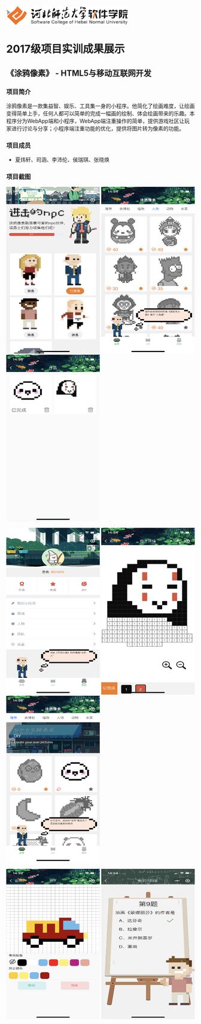 <img src="../../../image/logo.png"  height="50" />

# 2017级项目实训成果展示 

## 《涂鸦像素》 -  HTML5与移动互联网开发

###  项目简介

涂鸦像素是一款集益智、娱乐、工具集一身的小程序。他简化了绘画难度，让绘画变得简单上手，任何人都可以简单的完成一幅画的绘制、体会绘画带来的乐趣。本程序分为WebApp端和小程序，WebApp端注重操作的简单，提供游戏社区让玩家进行讨论与分享；小程序端注重功能的优化，提供将图片转为像素的功能。

### 项目成员

- 夏炜轩、司涵、李沛伦、侯瑞琪、张晓焕


### 项目截图

<p>
  <img src="./image/0F35406289EAEEF748F06BCDD9817E84.png"  width=250 height=444 />
  <img src="./image/12ED2C6F2568FBE4BE8B29ABB232067C.png"  width=250 height=444 />
  <img src="./image/50EA2803EC39A5BD614330ABB3D2894A.png"  width=250 height=444 />
</p>

<p>
  <img src="./image/64A261626D3B3CB672B7C695A1CA5649.png"  width=250 height=444 />
  <img src="./image/89AC2204719AC407BE07E9400165499E.png"  width=250 height=444 />
  <img src="./image/947E716F522D48C2806031CC2AD0E8EF.png"  width=250 height=444 />
</p>

<p>
  <img src="./image/2859B1998022FB5ED95434ED17587B24.png"  width=250 height=400 />
  <img src="./image/B9EC8A1F19E08E9305CC8E39FFC33575.png"  width=250 height=400 />
</p>
